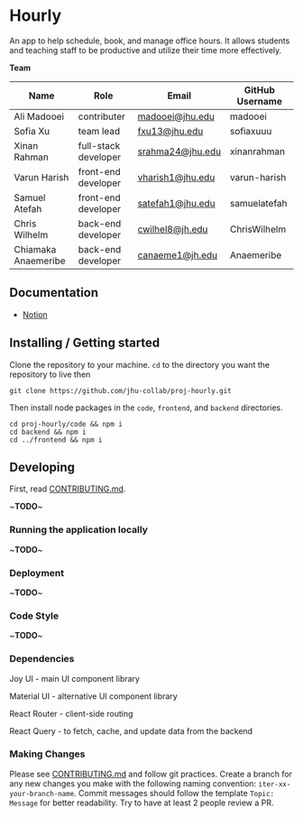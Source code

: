 # Hourly

An app to help schedule, book, and manage office hours. It allows students and teaching staff to be productive and utilize their time more effectively. 

**Team**

| Name                | Role                 | Email             | GitHub Username |
| ------------------- | ---------------------| ----------------- | --------------- |
| Ali Madooei         | contributer          | madooei@jhu.edu   | madooei         |
| Sofia Xu            | team lead            | fxu13@jhu.edu     | sofiaxuuu       |
| Xinan Rahman        | full-stack developer | srahma24@jhu.edu  | xinanrahman     |
| Varun Harish        | front-end developer  | vharish1@jhu.edu  | varun-harish    |
| Samuel Atefah       | front-end developer  | satefah1@jhu.edu  | samuelatefah    |
| Chris Wilhelm       | back-end developer   | cwilhel8@jh.edu   | ChrisWilhelm    |
| Chiamaka Anaemeribe | back-end developer   | canaeme1@jh.edu   | Anaemeribe      |

## Documentation
- [Notion](https://www.notion.so/madooei/Hourly-5d20c5d7ed074169b0bdca374b1cbbbd)

## Installing / Getting started

Clone the repository to your machine. `cd` to the directory you want the repository to live then

```shell
git clone https://github.com/jhu-collab/proj-hourly.git
```

Then install node packages in the `code`, `frontend`, and `backend` directories.

```shell
cd proj-hourly/code && npm i
cd backend && npm i
cd ../frontend && npm i
```

## Developing
First, read [CONTRIBUTING.md](CONTRIBUTING.md).

~**TODO**~

### Running the application locally
~**TODO**~

### Deployment
~**TODO**~

### Code Style
~**TODO**~

### Dependencies
Joy UI - main UI component library

Material UI - alternative UI component library 

React Router - client-side routing

React Query - to fetch, cache, and update data from the backend



### Making Changes

Please see [CONTRIBUTING.md](CONTRIBUTING.md) and follow git practices. Create a branch for any new changes you make with the following naming convention: `iter-xx-your-branch-name`. Commit messages should follow the template `Topic: Message` for better readability. Try to have at least 2 people review a PR.



